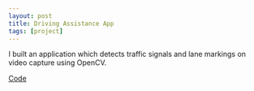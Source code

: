 ```yaml
---
layout: post
title: Driving Assistance App
tags: [project]
---
```


I built an application which detects traffic signals and lane markings on video capture using OpenCV.

<a href="https://github.com/faizanzafar40/Driving-Assistance-App">Code</a>
